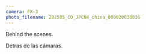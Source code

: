 ```yaml
---
camera: FX-3
photo_filename: 202505_CO_JPCN4_china_000020030036
---
```


Behind the scenes.

Detras de las cámaras.